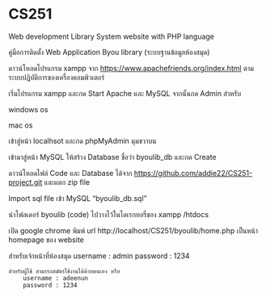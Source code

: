 # CS251
Web development Library System website with PHP language 

คู่มือการติดตั้ง Web Application Byou library (ระบบฐานข้อมูลห้องสมุด)

ดาวน์โหลดโปรแกรม xampp จาก  https://www.apachefriends.org/index.html ตามระบบปฏิบัติการของเครื่องคอมพิวเตอร์




เริ่มโปรแกรม xampp และกด Start Apache และ MySQL จากนั้นกด Admin สำหรับ 

windows os


mac os


เข้าสู่หน้า localhsot และกด phpMyAdmin มุมขวาบน




เข้ามาสู่หน้า MySQL ให้สร้าง Database ชื่อว่า byoulib_db และกด Create


ดาวน์โหลดไฟล์ Code และ Database ได้จาก https://github.com/addie22/CS251-project.git   และแตก zip file











Import sql file เข้า MySQL  “byoulib_db.sql”


นำโฟลเดอร์ byoulib (code) ไปวางไว้ในไดเรกทอรี่ของ xampp  /htdocs

เปิด google chrome พิมพ์ url http://localhost/CS251/byoulib/home.php เป็นหน้า homepage ของ website


สำหรับเจ้าหน้าที่ห้องสมุด
username : admin
password : 1234

	สำหรับผู้ใช้ สามารถสมัครใช้งานได้ด้วยตนเอง หรือ
		username : adeenun
		password : 1234

	




